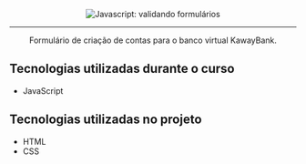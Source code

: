 <p align="center"> <img src="https://imgur.com/mIBmcEL.png" alt="Javascript: validando formulários"> </p>

<hr>

<p align="center">Formulário de criação de contas para o banco virtual KawayBank.</p>

## Tecnologias utilizadas durante o curso
* JavaScript

## Tecnologias utilizadas no projeto
* HTML
* CSS
